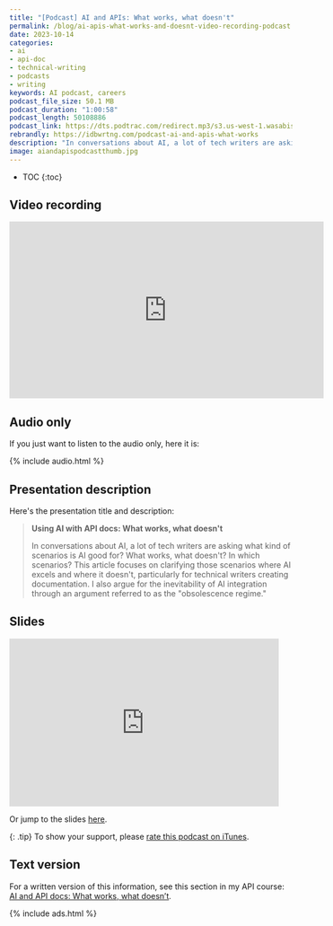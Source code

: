 ```yaml
---
title: "[Podcast] AI and APIs: What works, what doesn't"
permalink: /blog/ai-apis-what-works-and-doesnt-video-recording-podcast
date: 2023-10-14
categories:
- ai
- api-doc
- technical-writing
- podcasts
- writing
keywords: AI podcast, careers
podcast_file_size: 50.1 MB
podcast_duration: "1:00:58"
podcast_length: 50108886 
podcast_link: https://dts.podtrac.com/redirect.mp3/s3.us-west-1.wasabisys.com/idbwmedia.com/podcasts/ai_and_apis.mp3
rebrandly: https://idbwrtng.com/podcast-ai-and-apis-what-works
description: "In conversations about AI, a lot of tech writers are asking what kind of scenarios is AI good for? What works, what doesn’t? In which scenarios? You may have read my responses to these questions before in previous posts, but this time I recorded a podcast with slides. In the podcast, I try to pull together these ideas into more of a narrative shape and flow. This podcast focuses on clarifying those scenarios where AI excels and where it doesn’t, particularly for technical writers creating documentation. I also argue for the inevitability of AI integration through an argument referred to as the 'obsolescence regime.'"
image: aiandapispodcastthumb.jpg
---
```


* TOC
{:toc}

## Video recording

<iframe width="560" height="315" src="https://www.youtube.com/embed/cacDYvA5ZTI" title="YouTube video player" frameborder="0" allow="accelerometer; autoplay; clipboard-write; encrypted-media; gyroscope; picture-in-picture" allowfullscreen></iframe>

## Audio only

If you just want to listen to the audio only, here it is: 

{% include audio.html %}

## Presentation description

Here's the presentation title and description:

> **Using AI with API docs: What works, what doesn't**
> 
> In conversations about AI, a lot of tech writers are asking what kind of scenarios is AI good for? What works, what doesn't? In which scenarios? This article focuses on clarifying those scenarios where AI excels and where it doesn't, particularly for technical writers creating documentation. I also argue for the inevitability of AI integration through an argument referred to as the "obsolescence regime."

## Slides

<iframe src="https://docs.google.com/presentation/d/e/2PACX-1vRlAJQpvn70WzeR13gSyU5_I1Sf4yxb9njfdoAqXc4P-5ranmGnHSTWj6AwlNv73k_s3EB8PGNnO0sw/embed?start=false&loop=false&delayms=3000" frameborder="0" width="480" height="299" allowfullscreen="true" mozallowfullscreen="true" webkitallowfullscreen="true"></iframe>

Or jump to the slides <a href="https://docs.google.com/presentation/d/1qk7QccovYHl1AOJw23aLbxUezl-0GuDlaBxmTIXFMhI/">here</a>.

{: .tip}
To show your support, please <a href="https://podcasts.apple.com/us/podcast/id-rather-be-writing-podcast/id277365275">rate this podcast on iTunes</a>.

## Text version

For a written version of this information, see this section in my API course: [AI and API docs: What works, what doesn’t](/ai/docapis_ai_what_works_and_doesnt.html).

{% include ads.html %}
